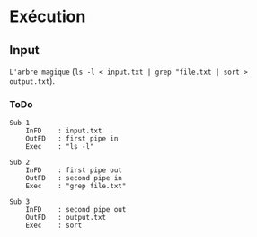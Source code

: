 # Exécution

## Input

`L'arbre magique` (`ls -l < input.txt | grep "file.txt | sort > output.txt`).

### ToDo

```text
Sub 1
	InFD	: input.txt
	OutFD	: first pipe in
	Exec	: "ls -l"

Sub 2
	InFD	: first pipe out
	OutFD	: second pipe in
	Exec	: "grep file.txt"

Sub 3
	InFD	: second pipe out
	OutFD	: output.txt
	Exec	: sort
```
